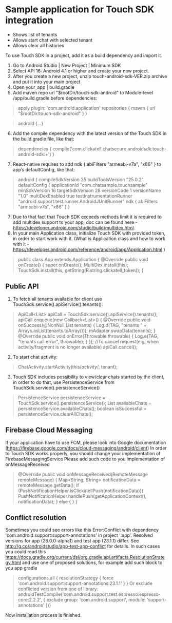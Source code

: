 # Sample application for Touch SDK integration

* Shows list of tenants
* Allows start chat with selected tenant
* Allows clear all histories

To use Touch SDK in a project, add it as a build dependency and import it.
1. Go to Android Studio | New Project | Minimum SDK
2. Select API 16: Android 4.1 or higher and create your new project.
3. After you create a new project, unzip touch-android-sdk-VER.zip archive and put it into your main project
4. Open your_app | build.gradle
5. Add maven repo url "$rootDir/touch-sdk-android" to Module-level /app/build.gradle before dependencies:
> apply plugin: 'com.android.application'
> repositories {
>   maven { url "$rootDir/touch-sdk-android" }
> }

> android {...}
6. Add the compile dependency with the latest version of the Touch SDK in the build.gradle file, like that:
> dependencies {
>   compile('com.clickatell.chatsecure.androidsdk:touch-android-sdk:+')
> }

7. React-native requires to add ndk { abiFilters "armeabi-v7a", "x86" } to app’s defaultConfig, like that:
> android {
>   compileSdkVersion 25
>   buildToolsVersion "25.0.2"
>   defaultConfig {
>       applicationId "com.chatsample.touchsample"
>       minSdkVersion 16
>       targetSdkVersion 28
>       versionCode 1
>       versionName "1.0"
>       multiDexEnabled true
>       testInstrumentationRunner "android.support.test.runner.AndroidJUnitRunner"
>       ndk {
>           abiFilters "armeabi-v7a", "x86"
>       }
>   }
7. Due to that fact that Touch SDK exceeds methods limit it is required to add multidex support to your app, doc can be found here - https://developer.android.com/studio/build/multidex.html.
8. In your main Application class, initialize Touch SDK with provided token, in order to start work with it. (What is Application class and how to work with it - https://developer.android.com/reference/android/app/Application.html )
> public class App extends Application {
>   @Override
>   public void onCreate() {
>       super.onCreate();
>       MultiDex.install(this);
> TouchSdk.install(this, getString(R.string.clickatell_token));
>   }

## Public API

1. To fetch all tenants available for client use TouchSdk.service().apiService().tenants():
> ApiCall<List<Tenant>> apiCall = TouchSdk.service().apiService().tenants();
> apiCall.enqueue(new Callback<List<Tenant>>() {
>   @Override
>   public void onSuccess(@NonNull List<Tenant> tenants) {
>       Log.d(TAG, "tenants " + Arrays.asList(tenants.toArray()));
>       mAdapter.swapData(tenants);
>   }
>   @Override
>   public void onError(Throwable throwable) {
>       Log.e(TAG, "tenants call error", throwable);
>   }
> });
> //To cancel request(e.g, when activity/fragment is no longer available)
> apiCall.cancel();
2. To start chat activity:
> ChatActivity.startActivity(this/*activity*/, tenant);
3. Touch SDK includes possibility to view/clear chats started by the client, in order to do
that, use PersistenceService from TouchSdk.service().persistenceService()
> PersistenceService persistenceService = TouchSdk.service().persistenceService();
> List<ChatModel> availableChats = persistenceService.availableChats();
> boolean isSuccessful = persistenceService.clearAllChats();

## Firebase Cloud Messaging

If your application have to use FCM, please look into Google documentation (https://firebase.google.com/docs/cloud-messaging/android/client)
In order to Touch SDK works properly, you should change your implementation of FirebaseMessagingService
Please add such code to you implementation of onMessageReceived
> @Override
> public void onMessageReceived(RemoteMessage remoteMessage) {
>   Map<String, String> notificationData = remoteMessage.getData();
>   if (PushNotificationHelper.isClickatellPush(notificationData)){
>       PushNotificationHelper.handlePush(getApplicationContext(), notificationData);
>   } else {
>       <Your code here>
>   }
> }

## Conflict resolution

Sometimes you could see errors like this
Error:Conflict with dependency 'com.android.support:support-annotations' in project ':app'. Resolved versions for app (26.0.0-alpha1) and test app (23.1.1) differ. See http://g.co/androidstudio/app-test-app-conflict for details.
In such cases you could read this https://docs.gradle.org/current/dsl/org.gradle.api.artifacts.ResolutionStrategy.html
and use one of proposed solutions, for example add such block to you app gradle
> configurations.all {
>   resolutionStrategy {
>       force 'com.android.support:support-annotations:23.1.1'
>   }
> }
Or exclude conflicted version from one of library:
> androidTestCompile('com.android.support.test.espresso:espresso-core:2.2.2', {
>   exclude group: 'com.android.support', module: 'support-annotations'
> })}

Now installation process is finished.
